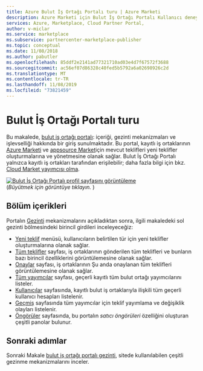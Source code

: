 ```yaml
---
title: Azure Bulut İş Ortağı Portalı turu | Azure Marketi
description: Azure Marketi için Bulut İş Ortağı Portalı Kullanıcı deneyimine genel bakış.
services: Azure, Marketplace, Cloud Partner Portal,
author: v-miclar
ms.service: marketplace
ms.subservice: partnercenter-marketplace-publisher
ms.topic: conceptual
ms.date: 11/08/2018
ms.author: pabutler
ms.openlocfilehash: 85ddf2e2141ad77321710ad03e4d7f67572f3688
ms.sourcegitcommit: ac56ef07d86328c40fed5b5792a6a02698926c2d
ms.translationtype: MT
ms.contentlocale: tr-TR
ms.lasthandoff: 11/08/2019
ms.locfileid: "73821459"
---
```

# <a name="cloud-partner-portal-tour"></a>Bulut İş Ortağı Portalı turu

Bu makalede, [bulut iş ortağı portalı](https://cloudpartner.azure.com): içeriği, gezinti mekanizmaları ve işlevselliği hakkında bir giriş sunulmaktadır.   Bu portal, kayıtlı iş ortaklarının [Azure Marketi](https://azuremarketplace.microsoft.com) ve [appsource Market](https://azuremarketplace.microsoft.com)için mevcut teklifleri yeni teklifler oluşturmalarına ve yönetmesine olanak sağlar.  Bulut İş Ortağı Portalı yalnızca kayıtlı iş ortakları tarafından erişilebilir; daha fazla bilgi için bkz. [Cloud Market yayımcısı olma](https://docs.microsoft.com/azure/marketplace/become-publisher).

[![Bulut İş Ortağı Portalı profil sayfasını görüntüleme](./media/portal-window_001a.png)](./media/portal-window_001b.png#lightbox)
<br/>   (*Büyütmek için görüntüye tıklayın.* )


## <a name="section-contents"></a>Bölüm içerikleri

Portalın [Gezinti](./cpp-portal-navigation.md) mekanizmalarını açıkladıktan sonra, ilgili makaledeki sol gezinti bölmesindeki birincil girdileri inceleyeceğiz: 
- [Yeni teklif](./cpp-new-offer-menu.md) menüsü, kullanıcıların belirtilen tür için yeni teklifler oluşturmalarına olanak sağlar.
- [Tüm teklifler](./cpp-all-offers-page.md) sayfası, iş ortaklarının gönderilen tüm teklifleri ve bunların bazı birincil özelliklerini görüntülemesine olanak sağlar. 
- [Onaylar](./cpp-approvals-page.md) sayfası, iş ortaklarının Şu anda onaylanan tüm teklifleri görüntülemesine olanak sağlar.
- [Tüm yayımcılar](./cpp-all-publishers-page.md) sayfası, geçerli kayıtlı tüm bulut ortağı yayımcılarını listeler.
- [Kullanıcılar](./cpp-users-page.md) sayfasında, kayıtlı bulut iş ortaklarıyla ilişkili tüm geçerli kullanıcı hesapları listelenir.
- [Geçmiş](./cpp-history-page.md) sayfasında tüm yayımcılar için teklif yayımlama ve değişiklik olayları listelenir. 
- [Öngörüler](./cpp-insights-page.md) sayfasında, bu portalın *satıcı öngörüleri* özelliğini oluşturan çeşitli panolar bulunur.


## <a name="next-steps"></a>Sonraki adımlar

Sonraki Makale [bulut iş ortağı portalı gezinti](./cpp-portal-navigation.md), sitede kullanılabilen çeşitli gezinme mekanizmalarını inceler.
